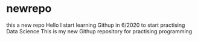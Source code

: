 # newrepo
this a new repo
Hello
I start learning Githup in 6/2020 to start practising Data Science
This is my new Githup repository for practising programming

